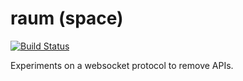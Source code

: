 # raum (space)

[![Build Status](https://travis-ci.com/noxan/raum.svg?branch=master)](https://travis-ci.com/noxan/raum)

Experiments on a websocket protocol to remove APIs.
